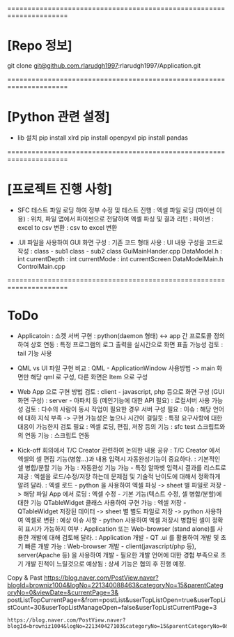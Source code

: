 =====================================================================
# [Repo 정보]

git clone git@github.com.rlarudgh1997:rlarudgh1997/Application.git


=====================================================================
# [Python 관련 설정]
- lib 설치
	pip install xlrd
	pip install openpyxl
	pip install pandas




=====================================================================
# [프로젝트 진행 사항]

- SFC 테스트 파일 로딩 하여 정부 수정 및 테스트 진행
	: 엑셀 파일 로딩 (파이썬 이용)
		: 위치, 파일 앱에서 파이썬으로 전달하여 엑셀 파싱 및 결과 리턴
	: 파이썬
		: excel to csv 변환
		: csv to excel 변환

- .UI 파일을 사용하여 GUI 화면 구성
	: 기존 코드 형태 사용
	: UI 내용 구성을 코드로 작성
		: class - sub1 class - sub2 class
		GuiMainHander.cpp
			DataModel.h
				: int currentDepth
				: int currentMode
				: int currentScreen
			DataModelMain.h
		ControlMain.cpp


=====================================================================
# ToDo

- Applicatoin
	: 소켓 서버 구현
		: python(daemon 형태) <-> app 간 프로토콜 정의 하여 상호 연동
	: 특정 프로그램의 로그 출력을 실시간으로 화면 표출 가능성 검토
		: tail 기능 사용

- QML vs UI 파일 구현 비교
	: QML - ApplicationWindow 사용방법 -> main 화면만 해당 qml 로 구성, 다른 화면은 Item 으로 구성

- Web App 으로 구현 방법 검토
	: client - javascript, php 등으로 화면 구성 (GUI 화면 구성)
	: server - 아파치 등 (메인기능에 대한 API 필요)
		: 로컬서버 사용 가능성 검토
		: 다수의 사람이 동시 작업이 필요한 경우 서버 구성 필요
	: 이슈
		: 해당 언어에 대하 지식 부족 -> 구현 가능성은 높으나 시간이 걸릴듯
		: 특정 요구사항에 대한 대응이 가능한지 검토 필요
			: 엑셀 로딩, 편집, 저장 등의 기능
			: sfc test 스크립트와의 연동 기능
			: 스크립트 연동


- Kick-off 회의에서 T/C Creator 관련하여 논의한 내용 공유
	: T/C Creator 에서 엑셀의 셀 편집 기능(병합...)과 내용 입력시 자동완성기능이 중요하다.
		: 기본적인 셀 병합/분할 기능 가능
		: 자동완성 기능 가능 - 특정 알파벳 입력시 결과를 리스트로 제공
	: 엑셀을 로드/수정/저장 하는데 문제점 및 기술적 난이도에 대해서 정확하게 알려 달라.
		: 엑셀 로드 - python 을 사용하여 엑셀 파싱 -> sheet 별 파일로 저장 -> 해당 파일 App 에서 로딩
		: 엑셀 수정 - 기본 기능(텍스트 수정, 셀 병합/분할)에 대한 기능 QTableWidget 클래스 사용하여 구현 가능
		: 엑셀 저장 - QTableWidget 저장된 데이터 -> sheet 별 별도 파일로 저장 -> python 사용하여 엑셀로 변환
		: 예상 이슈 사항
			- python 사용하여 엑셀 저장시 병합된 셀이 정확히 표시가 가능하지 여부
	: Application 또는 Web-browser (stand alone)를 사용한 개발에 대해 검토해 달라.
		: Application 개발
			- QT .ui 를 활용하여 개발 및 초기 빠른 개발 가능
		: Web-browser 개발
			- client(javascript/php 등), server(Apache 등) 을 사용하여 개발
			- 필요한 개발 언어에 대한 경험 부족으로 초기 개발 진척이 느릴것으로 예상됨
	: 상세 기능은 협의 후 진행 예정.


Copy & Past
	https://blog.naver.com/PostView.naver?blogId=browniz1004&logNo=221340088463&categoryNo=15&parentCategoryNo=0&viewDate=&currentPage=3&	postListTopCurrentPage=&from=postList&userTopListOpen=true&userTopListCount=30&userTopListManageOpen=false&userTopListCurrentPage=3

	https://blog.naver.com/PostView.naver?blogId=browniz1004&logNo=221340427103&categoryNo=15&parentCategoryNo=0&viewDate=&currentPage=3&postListTopCurrentPage=&from=postList&userTopListOpen=true&userTopListCount=30&userTopListManageOpen=false&userTopListCurrentPage=3
